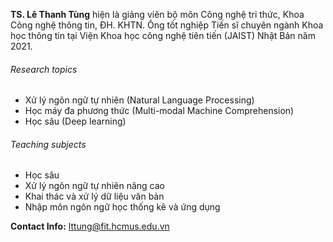 **TS. Lê Thanh Tùng** hiện là giảng viên bộ môn Công nghệ tri thức, Khoa Công nghệ thông tin, ĐH. KHTN. Ông tốt nghiệp Tiến sĩ chuyên ngành Khoa học thông tin tại Viện Khoa học công nghệ tiên tiến (JAIST) Nhật Bản năm 2021.

###### Research topics

- Xử lý ngôn ngữ tự nhiên (Natural Language Processing)
- Học máy đa phương thức (Multi-modal Machine Comprehension)
- Học sâu (Deep learning)

###### Teaching subjects

- Học sâu
- Xử lý ngôn ngữ tự nhiên nâng cao
- Khai thác và xử lý dữ liệu văn bản
- Nhập môn ngôn ngữ học thống kê và ứng dụng

**Contact Info:** lttung@fit.hcmus.edu.vn
